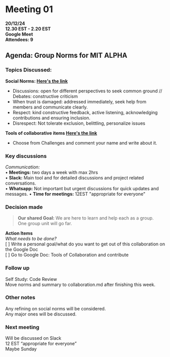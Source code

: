 # **Meeting 01**

**20/12/24  
12.30 EST - 2.20 EST  
Google Meet  
Attendees: 9**

## **Agenda:**  Group Norms for MIT ALPHA

### **Topics Discussed:**

**Social Norms: [Here's the link](https://docs.google.com/document/d/120Xsd6_nSNQVSoqZK0x5AgV4j_SnXpNjF57ShlJnHVU/edit?usp=sharing)**

+ Discussions: open for different perspectives to seek common ground
// Debates: constructive criticism  
+ When trust is damaged: addressed immediately, seek help from members and
communicate clearly.
+ Respect: kind constructive feedback, active listening, acknowledging
contributions and ensuring inclusion.  
+ Disrespect: Not tolerate exclusion, belittling, personalize issues

**Tools of collaborative items  [Here's the link]((https://docs.google.com/document/d/1Bkv-76t8xZd7iJd3tuNhtSNNrfnXSk4VMd-ZgJy3lDQ/edit?tab=t.0#heading=h.nqzd4xaw40a))**  

+ Choose from Challenges and comment your name and write about it.

### Key discussions

_Communication:_  
• **Meetings:** two days a week with max 2hrs  
• **Slack:** Main tool and for detailed discussions
 and project related conversations.  
• **Whatsapp:** Not important but urgent discussions for quick updates and messages.
• **Time for meetings:** 12EST "appropriate for everyone"  

### Decision made  

> **Our shared Goal:** We are here to learn and help each as a group.  
One group unit will go far.

**Action Items**  
  _What needs to be done?_  
[ ] Write a personal goal/what do you want to get out of this collaboration
on the Google Doc  
[ ] Go to Google Doc: Tools of Collaboration and contribute
  
### Follow up

Self Study: Code Review  
Move norms and summary to collaboration.md after finishing this week.  

### Other notes

Any refining on social norms will be considered.  
Any major ones will be discussed.  

### Next meeting

Will be discussed on Slack  
12 EST “appropriate for everyone”  
Maybe Sunday
